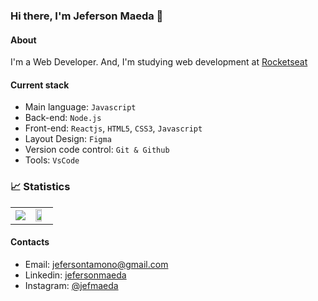 ### Hi there, I'm Jeferson Maeda 👋

<!--
**jefmaeda/jefmaeda** is a ✨ _special_ ✨ repository because its `README.md` (this file) appears on your GitHub profile.

Here are some ideas to get you started:

- 🔭 I’m currently working on ...
- 🌱 I’m currently learning ...
- 👯 I’m looking to collaborate on ...
- 🤔 I’m looking for help with ...
- 💬 Ask me about ...
- 📫 How to reach me: ...
- 😄 Pronouns: ...
- ⚡ Fun fact: ...
-->

#### About
I'm a Web Developer. And, I'm studying web development at [Rocketseat](https://rocketseat.com.br)

#### Current stack
- Main language: `Javascript`
- Back-end: `Node.js`
- Front-end: `Reactjs`, `HTML5`, `CSS3`, `Javascript`
- Layout Design: `Figma`
- Version code control: `Git & Github`
- Tools: `VsCode`

### 📈 Statistics
<table>
  <tr width="auto">
    <td><img src="https://github-readme-stats.vercel.app/api/top-langs/?username=jefmaeda&layout=compact&langs_count=8&theme=tokyonight" /></td>
    <td><img width="70%" src="https://github-readme-stats.vercel.app/api?username=jefmaeda&show_icons=true&theme=radical" /></td>
  </tr>
</table>


#### Contacts
- Email: jefersontamono@gmail.com
- Linkedin: [jefersonmaeda](https://www.linkedin.com/in/jefersonmaeda/)
- Instagram: [@jefmaeda](https://www.instagram.com/jefmaeda/)
